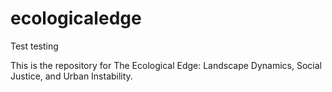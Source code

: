 # ecologicaledge
Test
testing 
 
This is the repository for The Ecological Edge: Landscape Dynamics, Social Justice, and Urban Instability.